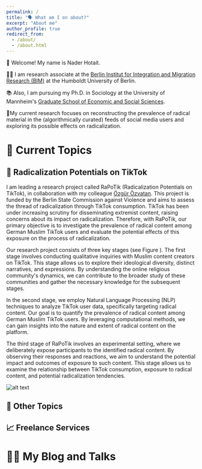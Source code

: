 ```yaml
---
permalink: /
title: "🗣 What am I on about?"
excerpt: "About me"
author_profile: true
redirect_from: 
  - /about/
  - /about.html
---
```


👋 Welcome! My name is Nader Hotait.<br>

👨‍💻 I am research associate at the [Berlin Institut for Integration and Migration Research (BIM)](https://www.bim.hu-berlin.de/de/bim) at the Humboldt University of Berlin.<br>

📚 Also, I am pursuing my Ph.D. in Sociology at the University of Mannheim's [Graduate School of Economic and Social Sciences](https://www.uni-mannheim.de/gess/).<br>

🔬My current research focuses on reconstructing the prevalence of radical material in the (algorithmically curated) feeds of social media users and exploring its possible effects on radicalization.<br>

# 📓 Current Topics
## 📱 Radicalization Potentials on TikTok
I am leading a research project called RaPoTik (Radicalization Potentials on TikTok), in collaboration with my colleague [Özgür Özvatan](https://twitter.com/OzgurOzvatan). This project is funded by the Berlin State Commission against Violence and aims to assess the thread of radicalization through TikTok consumption. TikTok has been under increasing scrutiny for disseminating extremist content, raising concerns about its impact on radicalization. Therefore, with RaPoTik, our primary objective is to investigate the prevalence of radical content among German Muslim TikTok users and evaluate the potential effects of this exposure on the process of radicalization.

Our research project consists of three key stages (see Figure ). The first stage involves conducting qualitative inquiries with Muslim content creators on TikTok. This stage allows us to explore their ideological diversity, distinct narratives, and expressions. By understanding the online religious community's dynamics, we can contribute to the broader study of these communities and gather the necessary knowledge for the subsequent stages.

In the second stage, we employ Natural Language Processing (NLP) techniques to analyze TikTok user data, specifically targeting radical content. Our goal is to quantify the prevalence of radical content among German Muslim TikTok users. By leveraging computational methods, we can gain insights into the nature and extent of radical content on the platform.

The third stage of RaPoTik involves an experimental setting, where we deliberately expose participants to the identified radical content. By observing their responses and reactions, we aim to understand the potential impact and outcomes of exposure to such content. This stage allows us to examine the relationship between TikTok consumption, exposure to radical content, and potential radicalization tendencies.

![alt text](Isolated.png "Title")

## 🔎 Other Topics

## 📈 Freelance Services

# 👨‍🏫 My Blog and Talks

